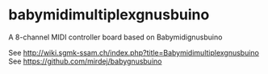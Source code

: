 babymidimultiplexgnusbuino
==========================

A 8-channel MIDI controller board based on Babymidignusbuino

See http://wiki.sgmk-ssam.ch/index.php?title=Babymidimultiplexgnusbuino
See https://github.com/mirdej/babygnusbuino

